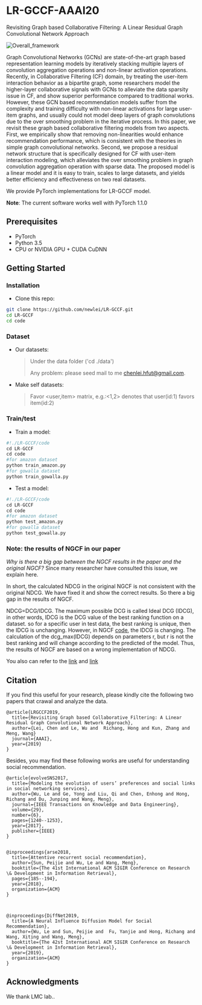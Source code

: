 # LR-GCCF-AAAI20
Revisiting Graph based Collaborative Filtering: A Linear Residual Graph Convolutional Network Approach

![Overall_framework](figure/Overall_framework.jpg)


Graph Convolutional Networks (GCNs) are state-of-the-art graph based representation learning models by iteratively stacking multiple layers of convolution aggregation operations and non-linear activation operations. Recently, in Collaborative Filtering (CF) domain, by treating the user-item interaction behavior as a bipartite graph, some researchers model the higher-layer collaborative signals with GCNs to alleviate the data sparsity issue in CF, and show superior performance compared to traditional works. However, these GCN based recommendation models suffer from the complexity and training difficulty with non-linear activations for large user-item graphs, and usually could not model deep layers of graph convolutions due to the over smoothing problem in the iterative process. In this paper, we revisit these graph based collaborative filtering models from two aspects. First, we empirically show that removing non-linearities would enhance recommendation performance, which is consistent with the theories in simple graph convolutional networks. Second, we propose a residual network structure that is specifically designed for CF with user-item interaction modeling, which alleviates the over smoothing problem in graph convolution aggregation operation with sparse data. The proposed model is a linear model and it is easy to train, scales to large datasets, and yields better efficiency and effectiveness on two real datasets.

We provide PyTorch implementations for LR-GCCF model.

**Note**: The current software works well with PyTorch 1.1.0

## Prerequisites

- PyTorch
- Python 3.5
- CPU or NVIDIA GPU + CUDA CuDNN

## Getting Started

### Installation

- Clone this repo:

```bash
git clone https://github.com/newlei/LR-GCCF.git
cd LR-GCCF
cd code
```

### Dataset

- Our datasets: 
  > Under the data folder ('cd ./data')
  >
  > Any problem: please seed mail to me <chenlei.hfut@gmail.com>.
  >
- Make self datasets: 
  > Favor <user,item> matrix,  e.g.:<1,2> denotes that user(id:1) favors item(id:2) 
  >  

### Train/test

- Train a model:

```python
#!./LR-GCCF/code
cd LR-GCCF
cd code
#for amazon dataset
python train_amazon.py
#for gowalla dataset
python train_gowalla.py
```

- Test a model:

```python
#!./LR-GCCF/code
cd LR-GCCF
cd code
#for amazon dataset
python test_amazon.py
#for gowalla dataset
python test_gowalla.py
```


### Note: the results of NGCF in our paper
*Why is there a big gap between the NGCF results in the paper and the original NGCF?* Since many researcher have consulted this issue, we explain here.

In short, the calculated NDCG in the original NGCF is not consistent with the original NDCG. We have fixed it and show the correct results. So there a big gap in the results of NGCF.

NDCG=DCG/IDCG. The maximum possible DCG is called Ideal DCG (IDCG), in other words, IDCG is the DCG value of the best ranking function on a dataset. so for a specific user in test data, the best ranking is unique, then the IDCG is unchanging. However, in NGCF [code](https://github.com/xiangwang1223/neural_graph_collaborative_filtering), the IDCG is changing. The calculation of the dcg_max(IDCG) depends on parameters r, but r is not the best ranking and will change according to the predicted of the model. Thus, the results of NGCF are based on a wrong implementation of NDCG.

You also can refer to the [link](https://github.com/xiangwang1223/neural_graph_collaborative_filtering/issues/34) and [link](https://github.com/kuandeng/LightGCN/issues/1)


## Citation 
If you find this useful for your research, please kindly cite the following two papers
that crawal and analyze the data.

```
@article{LRGCCF2019,
  title={Revisiting Graph based Collaborative Filtering: A Linear Residual Graph Convolutional Network Approach},
  author={Lei, Chen and Le, Wu and  Richang, Hong and Kun, Zhang and Meng, Wang}
  journal={AAAI},
  year={2019}
}

```

Besides, you may find these following works are useful for understanding social recommendation.
```
@article{evolveSNS2017,
  title={Modeling the evolution of users’ preferences and social links in social networking services},
  author={Wu, Le and Ge, Yong and Liu, Qi and Chen, Enhong and Hong, Richang and Du, Junping and Wang, Meng},
  journal={IEEE Transactions on Knowledge and Data Engineering},
  volume={29},
  number={6}, 
  pages={1240--1253},
  year={2017},
  publisher={IEEE}
}


@inproceedings{arse2018,
  title={Attentive recurrent social recommendation},
  author={Sun, Peijie and Wu, Le and Wang, Meng},
  booktitle={The 41st International ACM SIGIR Conference on Research \& Development in Information Retrieval},
  pages={185--194},
  year={2018},
  organization={ACM}
}



@inproceedings{DiffNet2019,
  title={A Neural Influence Diffusion Model for Social Recommendation},
  author={Wu, Le and Sun, Peijie and  Fu, Yanjie and Hong, Richang and Wang, Xiting and Wang, Meng},
  booktitle={The 42st International ACM SIGIR Conference on Research \& Development in Information Retrieval},
  year={2019},
  organization={ACM}
}
```



## Acknowledgments
We thank LMC lab..













 
